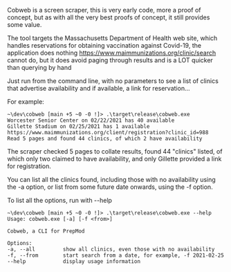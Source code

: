 Cobweb is a screen scraper, this is very early code, more a proof of concept, but as
with all the very best proofs of concept, it still provides some value.

The tool targets the Massachusetts Department of Health web site, which handles reservations for
obtaining vaccination against Covid-19, the application does nothing https://www.maimmunizations.org/clinic/search cannot do, but it does avoid paging through results and is a LOT quicker than querying by hand

Just run from the command line, with no parameters to see a list of clinics that advertise availability and if available, a link for reservation...

For example:

    ~\dev\cobweb [main +5 ~0 -0 !]> .\target\release\cobweb.exe
    Worcester Senior Center on 02/22/2021 has 40 available
    Gillette Stadium on 02/25/2021 has 1 available https://www.maimmunizations.org/client/registration?clinic_id=988
    Read 5 pages and found 44 clinics, of which 2 have availability

The scraper checked 5 pages to collate results, found 44 "clinics" listed, of which only two claimed to have availability, and only Gillette provided a link for registration.

You can list all the clinics found, including those with no availability using the -a option, or list from some future date onwards, using the -f option.

To list all the options, run with --help

    ~\dev\cobweb [main +5 ~0 -0 !]> .\target\release\cobweb.exe --help
    Usage: cobweb.exe [-a] [-f <from>]

    Cobweb, a CLI for PrepMod

    Options:
    -a, --all         show all clinics, even those with no availability
    -f, --from        start search from a date, for example, -f 2021-02-25
    --help            display usage information
